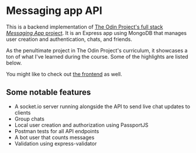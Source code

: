# Messaging app API

This is a backend implementation of [The Odin Project's full stack _Messaging App_ project](https://www.theodinproject.com/lessons/nodejs-messaging-app). It is an Express app using MongoDB that manages user creation and authentication, chats, and friends.

As the penultimate project in The Odin Project's curriculum, it showcases a ton of what I've learned during the course. Some of the highlights are listed below.

You might like to check out [the frontend](https://github.com/arwin4/messaging-app) as well.

## Some notable features

- A socket.io server running alongside the API to send live chat updates to clients
- Group chats
- Local user creation and authorization using PassportJS
- Postman tests for all API endpoints
- A bot user that counts messages
- Validation using express-validator
